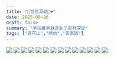 ```yaml
---
title: "🍚百花深处🚗❤"
date: 2025-08-26
draft: false
summary: "手拉着手就走到了密林深处"
tags: ["百花山","烤肉","农家饭"]
---
```

![](./1.jpg)
![](./2.jpg)
![](./3.jpg) 
![](./4.jpg)
![](./5.jpg)
![](./6.jpg) 
![](./7.jpg)
![](./8.jpg)
![](./9.jpg) 
![](./10.jpg)
![](./11.jpg) 
![](./12.jpg) 
![](./13.jpg)
![](./14.jpg) 






